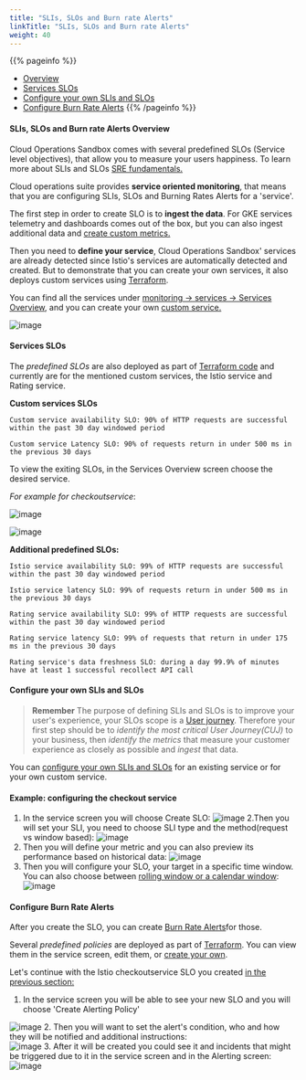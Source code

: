 ```yaml
---
title: "SLIs, SLOs and Burn rate Alerts"
linkTitle: "SLIs, SLOs and Burn rate Alerts"
weight: 40
---
```



{{% pageinfo %}}
* [Overview](#SLIs,-SLOs-and-Burn-rate-Alerts-Overview)
* [Services SLOs](#Services-SLOs)
* [Configure your own SLIs and SLOs](#Configure-your-own-SLIs-and-SLOs)
* [Configure Burn Rate Alerts](#Configure-Burn-Rate-Alerts)
{{% /pageinfo %}}


#### SLIs, SLOs and Burn rate Alerts Overview 
Cloud Operations Sandbox comes with several predefined SLOs (Service level objectives), that allow you to measure your users happiness. To learn more about SLIs and SLOs [SRE fundamentals.](https://cloud.google.com/blog/products/devops-sre/sre-fundamentals-slis-slas-and-slos)

Cloud operations suite provides **service oriented monitoring**, that means that you are configuring SLIs, SLOs and Burning Rates Alerts for a 'service'.  

The first step in order to create SLO is to **ingest the data**. For GKE services telemetry and dashboards comes out of the box, but you can also ingest additional data and [create custom metrics.](#Monitoring-and-logs-based-metrics)

Then you need to **define your service**, Cloud Operations Sandbox' services are already detected since Istio's services are automatically detected and created. But to demonstrate that you can create your own services, it also deploys custom services using [Terraform](https://github.com/GoogleCloudPlatform/cloud-ops-sandbox/tree/master/terraform/monitoring).

You can find all the services under [monitoring → services → Services Overview](https://cloud.google.com/stackdriver/docs/solutions/slo-monitoring/ui/svc-overview), and you can create your own [custom service.](https://cloud.google.com/stackdriver/docs/solutions/slo-monitoring/ui/define-svc)

![image](/docs/images/user-guide/37-services-overview.png)
#### Services SLOs  

The *predefined SLOs* are also deployed as part of [Terraform code](https://github.com/GoogleCloudPlatform/cloud-ops-sandbox/tree/master/terraform/monitoring/04_slos.tf) and currently are for the mentioned custom services, the Istio service and Rating service.  

**Custom services SLOs**
``` 
Custom service availability SLO: 90% of HTTP requests are successful within the past 30 day windowed period
```

``` 
Custom service Latency SLO: 90% of requests return in under 500 ms in the previous 30 days
```  
To view the exiting SLOs, in the Services Overview screen choose the desired service.

*For example for checkoutservice*:

![image](/docs/images/user-guide/47-choose-checkout-custom-service.png)

![image](/docs/images/user-guide/36-checkoutservice-overview.png)

**Additional predefined SLOs:**

```
Istio service availability SLO: 99% of HTTP requests are successful within the past 30 day windowed period
```
```
Istio service latency SLO: 99% of requests return in under 500 ms in the previous 30 days
```
```
Rating service availability SLO: 99% of HTTP requests are successful within the past 30 day windowed period
```
```
Rating service latency SLO: 99% of requests that return in under 175 ms in the previous 30 days
```
```
Rating service's data freshness SLO: during a day 99.9% of minutes have at least 1 successful recollect API call
```

#### Configure your own SLIs and SLOs

> **Remember** The purpose of defining SLIs and SLOs is to improve your user's experience, your SLOs scope is a [User journey](https://cloud.google.com/solutions/defining-SLOs#why_slos). Therefore your first step should be to *identify the most critical User Journey(CUJ)* to your business, then *identify the metrics* that measure your customer experience as closely as possible and *ingest* that data.  

You can [configure your own SLIs and SLOs](https://cloud.google.com/stackdriver/docs/solutions/slo-monitoring/ui/create-slo) for an existing service or for your own custom service.  

#### Example: configuring the checkout service
1. In the service screen you will choose Create SLO:
![image](/docs/images/user-guide/39-checkout-service.png)
2.Then you will set your SLI, you need to choose SLI type and the method(request vs window based):
![image](/docs/images/user-guide/42-checkoutservice-sli.png)
3. Then you will define your metric and you can also preview its performance based on historical data:
![image](/docs/images/user-guide/41-checkoutservice-define-sli.png)
4. Then you will configure your SLO, your target in a specific time window. You can also choose between [rolling window or a calendar window](https://sre.google/workbook/implementing-slos/):
![image](/docs/images/user-guide/43-set-slo.png)

#### Configure Burn Rate Alerts

After you create the SLO, you can create [Burn Rate Alerts](https://cloud.google.com/stackdriver/docs/solutions/slo-monitoring/alerting-on-budget-burn-rate)for those.

Several *predefined policies* are deployed as part of [Terraform](https://github.com/GoogleCloudPlatform/cloud-ops-sandbox/blob/master/terraform/monitoring/05_alerting_policies.tf). You can view them in the service screen, edit them, or [create your own](https://cloud.google.com/stackdriver/docs/solutions/slo-monitoring/alerting-on-budget-burn-rate).

Let's continue with the Istio checkoutservice SLO you created [in the previous section:](#Let's-demonstrate-that-using-the-checkout-auto-defined-Istio-service:)

1. In the service screen you will be able to see your new SLO and you will choose 'Create Alerting Policy'

![image](/docs/images/user-guide/46-crete-slo-burn-alert.png)
2. Then you will want to set the alert's condition, who and how they will be notified and additional instructions:  
![image](/docs/images/user-guide/44-set-slo-burn-alert.png)
3. After it will be created you could see it and incidents that might be triggered due to it in the service screen and in the Alerting screen:
![image](/docs/images/user-guide/45-burn-rate-final.png)
